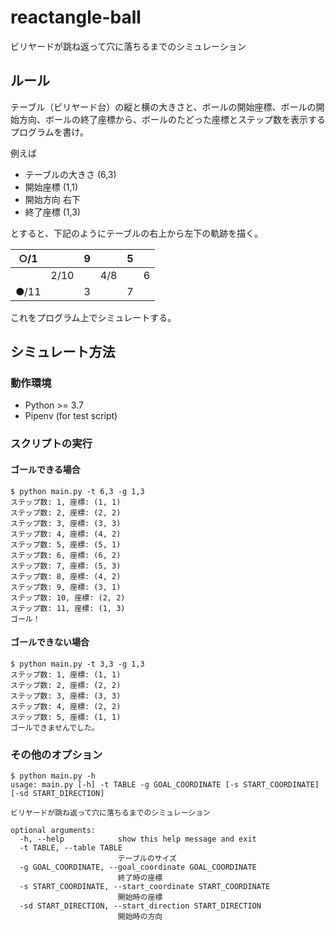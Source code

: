 # reactangle-ball

ビリヤードが跳ね返って穴に落ちるまでのシミュレーション

## ルール

テーブル（ビリヤード台）の縦と横の大きさと、ボールの開始座標、ボールの開始方向、ボールの終了座標から、ボールのたどった座標とステップ数を表示するプログラムを書け。

例えば

- テーブルの大きさ (6,3)
- 開始座標 (1,1)
- 開始方向 右下
- 終了座標 (1,3)

とすると、下記のようにテーブルの右上から左下の軌跡を描く。

| ○/1  |      |  9  |     |  5  |     |
| :--: | :--: | :-: | :-: | :-: | :-: |
|      | 2/10 |     | 4/8 |     |  6  |
| ●/11 |      |  3  |     |  7  |     |

これをプログラム上でシミュレートする。

## シミュレート方法

### 動作環境

- Python >= 3.7
- Pipenv (for test script)

### スクリプトの実行

#### ゴールできる場合

```
$ python main.py -t 6,3 -g 1,3
ステップ数: 1, 座標: (1, 1)
ステップ数: 2, 座標: (2, 2)
ステップ数: 3, 座標: (3, 3)
ステップ数: 4, 座標: (4, 2)
ステップ数: 5, 座標: (5, 1)
ステップ数: 6, 座標: (6, 2)
ステップ数: 7, 座標: (5, 3)
ステップ数: 8, 座標: (4, 2)
ステップ数: 9, 座標: (3, 1)
ステップ数: 10, 座標: (2, 2)
ステップ数: 11, 座標: (1, 3)
ゴール！
```

#### ゴールできない場合

```
$ python main.py -t 3,3 -g 1,3
ステップ数: 1, 座標: (1, 1)
ステップ数: 2, 座標: (2, 2)
ステップ数: 3, 座標: (3, 3)
ステップ数: 4, 座標: (2, 2)
ステップ数: 5, 座標: (1, 1)
ゴールできませんでした。
```

### その他のオプション

```
$ python main.py -h
usage: main.py [-h] -t TABLE -g GOAL_COORDINATE [-s START_COORDINATE] [-sd START_DIRECTION]

ビリヤードが跳ね返って穴に落ちるまでのシミュレーション

optional arguments:
  -h, --help            show this help message and exit
  -t TABLE, --table TABLE
                        テーブルのサイズ
  -g GOAL_COORDINATE, --goal_coordinate GOAL_COORDINATE
                        終了時の座標
  -s START_COORDINATE, --start_coordinate START_COORDINATE
                        開始時の座標
  -sd START_DIRECTION, --start_direction START_DIRECTION
                        開始時の方向
```
